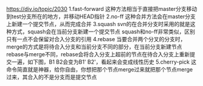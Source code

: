 https://div.io/topic/2030
1.fast-forward
  这种方法相当于直接把master分支移动到test分支所在的地方，并移动HEAD指针
2.no-ff
  这种合并方法会在master分支上新建一个提交节点，从而完成合并
3.squash
  svn的在合并分支时采用的就是这种方式，squash会在当前分支新建一个提交节点
  squash和no-ff非常类似，区别只有一点不会保留对合入分支的引用
4.rebase
  当要合并两个分叉的分支时，merge的方式是将待合入分支和当前分支不同的部分，在当前分支新建节点
  rebase与merge不同，rebase会将合入分支上超前的节点在待合入分支上重新提交一遍，如下图，B1 B2会变为B1' B2'，看起来会变成线性历史
5.cherry-pick
  这命令简直就是神器，给你自由，你想把那个节点merge过来就把那个节点merge过来，其合入的不是分支而是提交节点